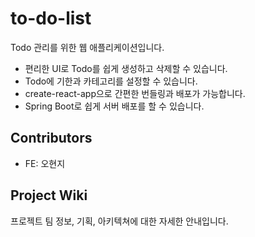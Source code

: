 # to-do-list
Todo 관리를 위한 웹 애플리케이션입니다.

- 편리한 UI로 Todo를 쉽게 생성하고 삭제할 수 있습니다.
- Todo에 기한과 카테고리를 설정할 수 있습니다.
- create-react-app으로 간편한 번들링과 배포가 가능합니다.
- Spring Boot로 쉽게 서버 배포를 할 수 있습니다.

## Contributors

- FE: 오현지

## Project Wiki

프로젝트 팀 정보, 기획, 아키텍쳐에 대한 자세한 안내입니다.
